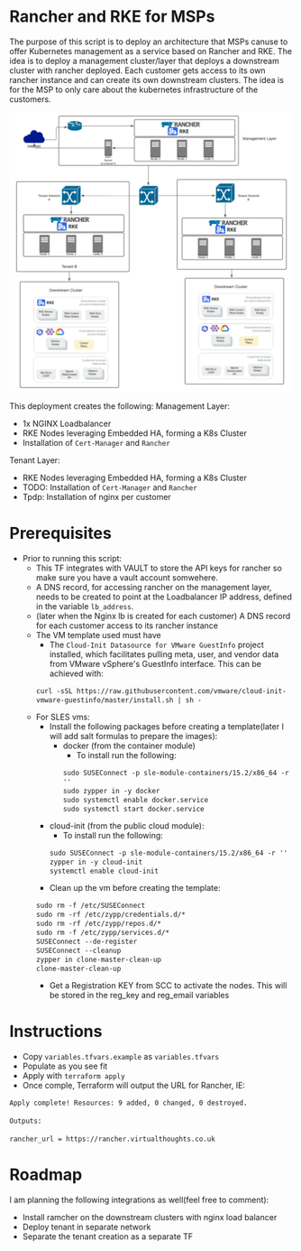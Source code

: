 # Rancher and RKE for MSPs

The purpose of this script is to deploy an architecture that MSPs canuse to offer Kubernetes management as a service based on Rancher and RKE. The idea is to deploy a management cluster/layer that deploys a downstream cluster with rancher deployed. Each customer gets access to its own rancher instance and can create its own downstream clusters. 
The idea is for the MSP to only care about the kubernetes infrastructure of the customers.

![Architecture Diagram](./Images/rancher-msp-architecture.png)

This deployment creates the following:
Management Layer:

* 1x NGINX Loadbalancer
* RKE Nodes leveraging Embedded HA, forming a K8s Cluster
* Installation of `Cert-Manager` and `Rancher` 

Tenant Layer:

* RKE Nodes leveraging Embedded HA, forming a K8s Cluster
* TODO: Installation of `Cert-Manager` and `Rancher` 
* Tpdp: Installation of nginx per customer

# Prerequisites

* Prior to running this script:
    * This TF integrates with VAULT to store the API keys for rancher so make sure you have a vault account somwehere.
    * A DNS record, for accessing rancher on the management layer, needs to be created to point at the Loadbalancer IP address, defined in the variable `lb_address`. 
    * (later when  the Nginx lb is created for each customer) A DNS record for each customer access to its rancher instance
    * The VM template used must have 
        * The `Cloud-Init Datasource for VMware GuestInfo` project installed, which facilitates pulling meta, user, and vendor data from VMware vSphere's GuestInfo interface. This can be achieved with:
        ```
        curl -sSL https://raw.githubusercontent.com/vmware/cloud-init-vmware-guestinfo/master/install.sh | sh -
        ```
    * For SLES vms:
      * Install the following packages before creating a template(later I will add salt formulas to prepare the images):
        * docker (from the container module)
          *  To install run the following:
          ```
          sudo SUSEConnect -p sle-module-containers/15.2/x86_64 -r ''
          sudo zypper in -y docker
          sudo systemctl enable docker.service
          sudo systemctl start docker.service
          ```
       * cloud-init (from the public cloud module):
         * To install run the following:
         ```
         sudo SUSEConnect -p sle-module-containers/15.2/x86_64 -r ''
         zypper in -y cloud-init
         systemctl enable cloud-init
         ```
        * Clean up the vm before creating the template:
        ```
        sudo rm -f /etc/SUSEConnect
        sudo rm -rf /etc/zypp/credentials.d/*
        sudo rm -rf /etc/zypp/repos.d/*
        sudo rm -f /etc/zypp/services.d/*
        SUSEConnect --de-register
        SUSEConnect --cleanup
        zypper in clone-master-clean-up
        clone-master-clean-up
        ```
      * Get a Registration KEY from SCC to activate the nodes. This will be stored in the reg_key and reg_email variables 

# Instructions

* Copy `variables.tfvars.example` as `variables.tfvars`
* Populate as you see fit
* Apply with `terraform apply`
* Once comple, Terraform will output the URL for Rancher, IE:

```
Apply complete! Resources: 9 added, 0 changed, 0 destroyed.

Outputs:

rancher_url = https://rancher.virtualthoughts.co.uk
```
# Roadmap
I am planning the following integrations as well(feel free to comment):
* Install ramcher on the downstream clusters with nginx load balancer
* Deploy tenant in separate network
* Separate the tenant creation as a separate TF